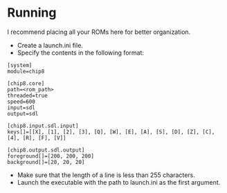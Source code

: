 # Running

I recommend placing all your ROMs here for better organization.

- Create a launch.ini file.
- Specify the contents in the following format:
```
[system]
module=chip8

[chip8.core]
path=<rom_path>
threaded=true
speed=600
input=sdl
output=sdl

[chip8.input.sdl.input]
keys[]=[[X], [1], [2], [3], [Q], [W], [E], [A], [S], [D], [Z], [C], [4], [R], [F], [V]]

[chip8.output.sdl.output]
foreground[]=[200, 200, 200]
background[]=[20, 20, 20]
```
- Make sure that the length of a line is less than 255 characters.
- Launch the executable with the path to launch.ini as the first argument.